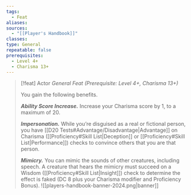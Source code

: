 ```yaml
---
tags:
  - Feat
aliases: 
sources:
  - "[[Player's Handbook]]"
classes: 
type: General
repeatable: false
prerequisites:
  - Level 4+
  - Charisma 13+
---
```

>[!feat] Actor
>_General Feat (Prerequisite: Level 4+, Charisma 13+)_
>
>You gain the following benefits.
>
>**_Ability Score Increase._** Increase your Charisma score by 1, to a maximum of 20.
>
>**_Impersonation._** While you’re disguised as a real or fictional person, you have [[D20 Tests#Advantage/Disadvantage\|Advantage]] on Charisma ([[Proficiency#Skill List\|Deception]] or [[Proficiency#Skill List\|Performance]]) checks to convince others that you are that person.
>
>**_Mimicry._** You can mimic the sounds of other creatures, including speech. A creature that hears the mimicry must succeed on a Wisdom ([[Proficiency#Skill List\|Insight]]) check to determine the effect is faked (DC 8 plus your Charisma modifier and Proficiency Bonus).
![[players-handbook-banner-2024.png|banner]]